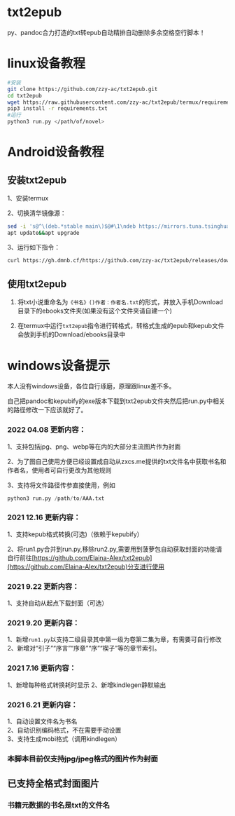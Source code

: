# txt2epub
py、pandoc合力打造的txt转epub自动精排自动删除多余空格空行脚本！

# linux设备教程

```bash
#安装
git clone https://github.com/zzy-ac/txt2epub.git
cd txt2epub
wget https://raw.githubusercontent.com/zzy-ac/txt2epub/termux/requirements.txt
pip3 install -r requirements.txt
#运行
python3 run.py </path/of/novel>
```

# Android设备教程

## 安装txt2epub

1、安装termux

2、切换清华镜像源：

```bash
sed -i 's@^\(deb.*stable main\)$@#\1\ndeb https://mirrors.tuna.tsinghua.edu.cn/termux/apt/termux-main stable main@' $PREFIX/etc/apt/sources.list
apt update&&apt upgrade
```

3、运行如下指令：

```bash
curl https://gh.dmnb.cf/https://github.com/zzy-ac/txt2epub/releases/download/files/install.sh | bash
```

## 使用txt2epub

1. 将txt小说重命名为`《书名》()作者：作者名.txt`的形式，并放入手机Download目录下的ebooks文件夹(如果没有这个文件夹请自建一个)

2. 在termux中运行`txt2epub`指令进行转格式，转格式生成的epub和kepub文件会放到手机的Download/ebooks目录中

# windows设备提示

本人没有windows设备，各位自行琢磨，原理跟linux差不多。

自己把pandoc和kepubify的exe版本下载到txt2epub文件夹然后把run.py中相关的路径修改一下应该就好了。


### 2022 04.08 更新内容：

1、支持包括jpg、png、webp等在内的大部分主流图片作为封面

2、为了图自己使用方便已经设置成自动从zxcs.me提供的txt文件名中获取书名和作者名，使用者可自行更改为其他规则

3、支持将文件路径传参直接使用，例如

```python
python3 run.py /path/to/AAA.txt
```

### 2021 12.16 更新内容：

1、支持kepub格式转换(可选)（依赖于kepubify）

2、将run1.py合并到run.py,移除run2.py,需要用到菠萝包自动获取封面的功能请自行前往[https://github.com/Elaina-Alex/txt2epub](https://github.com/Elaina-Alex/txt2epub)分支进行使用

### 2021 9.22  更新内容：

1、支持自动从起点下载封面（可选）

### 2021 9.20  更新内容：
1、新增<code>run1.py</code>以支持二级目录其中第一级为卷第二集为章，有需要可自行修改
2、新增对“引子”“序言”“序章”“序”“楔子”等的章节索引。
### 2021 7.16  更新内容：
1、新增每种格式转换耗时显示
2、新增kindlegen静默输出
### 2021 6.21  更新内容：
1、自动设置文件名为书名<br/>
2、自动识别编码格式，不在需要手动设置<br/>
3、支持生成mobi格式（调用kindlegen）<br/>



### ~~本脚本目前仅支持jpg/jpeg格式的图片作为封面~~

## 已支持全格式封面图片

### 书籍元数据的书名是txt的文件名
